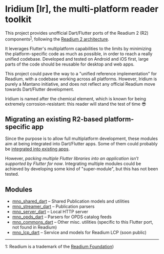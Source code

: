 # Iridium [Ir], the multi-platform reader toolkit

This project provides unofficial Dart/Flutter ports of the Readium 2 (R2) components<sup>[1](#readium_foundation)</sup>,
following the [Readium 2 architecture](https://github.com/readium/architecture).

It leverages Flutter's multiplatform capabilities to the limits by minimizing the platform-specific code as much as
possible, in order to reach a really unified codebase. Developed and tested on Android and iOS first, large parts of the
code should be reusable for desktop and web apps.

This project could pave the way to a "unified reference implementation" for Readium, with a codebase working across all
platforms. However, Iridium is purely a Mantano initiative, and does not reflect any official Readium move towards
Dart/Flutter development.

Iridium is named after the chemical element, which is known for being extremely corrosion-resistant: this reader will
stand the test of time 😎

## Migrating an existing R2-based platform-specific app

Since the purpose is to allow full multiplatform development, these modules aim at being integrated into Dart/Flutter
apps. Some of them could probably be [integrated into existing apps](https://flutter.dev/docs/development/add-to-app).

However, *packing multiple Flutter libraries into an application isn’t supported by Flutter for now*. Integrating
multiple modules could be achieved by developing some kind of "super-module", but this has not been tested.

## Modules

* [mno_shared_dart](https://github.com/Mantano/mno_shared_dart) – Shared Publication models and utilities
* [mno_streamer_dart](https://github.com/Mantano/mno_streamer_dart) – Publication parsers
* [mno_server_dart](https://github.com/Mantano/mno_server_dart) – Local HTTP server
* [mno_opds_dart](https://github.com/Mantano/mno_opds_dart) – Parsers for OPDS catalog feeds
* [mno_commons_dart](https://github.com/Mantano/mno_commons_dart) – Other misc. utilities (specific to this Flutter
  port, not found in Readium)
* [mno_lcp_dart](https://github.com/Mantano/mno_lcp_dart) – Service and models for Readium LCP (soon public)

-----------
<a name="readium_foundation">1</a>: Readium is a trademark of the [Readium Foundation](https://readium.org/))
